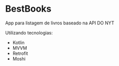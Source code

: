 # BestBooks
App para listagem de livros baseado na API DO NYT


Utilizando tecnologias:
- Kotlin
- MVVM
- Retrofit
- Moshi
